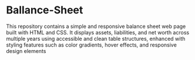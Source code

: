 # Ballance-Sheet
This repository contains a simple and responsive balance sheet web page built with HTML and CSS. It displays assets, liabilities, and net worth across multiple years using accessible and clean table structures, enhanced with styling features such as color gradients, hover effects, and responsive design elements
